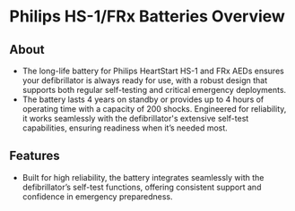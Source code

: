 # Philips HS-1/FRx Batteries Overview

## About

- The long-life battery for Philips HeartStart HS-1 and FRx AEDs ensures your defibrillator is always ready for use, with a robust design that supports both regular self-testing and critical emergency deployments.
- The battery lasts 4 years on standby or provides up to 4 hours of operating time with a capacity of 200 shocks. Engineered for reliability, it works seamlessly with the defibrillator's extensive self-test capabilities, ensuring readiness when it’s needed most.

## Features

- Built for high reliability, the battery integrates seamlessly with the defibrillator’s self-test functions, offering consistent support and confidence in emergency preparedness.